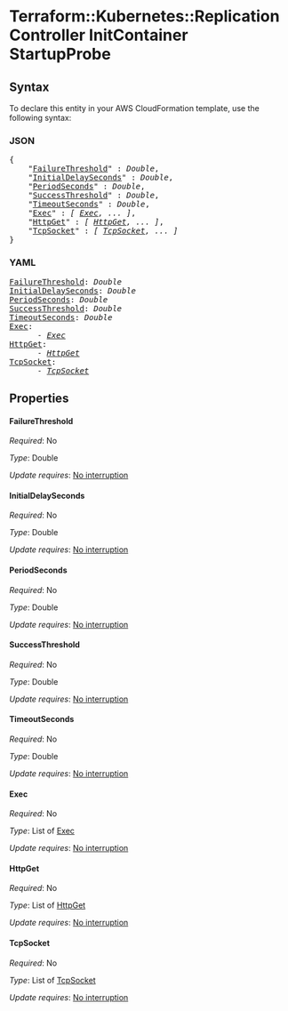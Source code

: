 # Terraform::Kubernetes::ReplicationController InitContainer StartupProbe

## Syntax

To declare this entity in your AWS CloudFormation template, use the following syntax:

### JSON

<pre>
{
    "<a href="#failurethreshold" title="FailureThreshold">FailureThreshold</a>" : <i>Double</i>,
    "<a href="#initialdelayseconds" title="InitialDelaySeconds">InitialDelaySeconds</a>" : <i>Double</i>,
    "<a href="#periodseconds" title="PeriodSeconds">PeriodSeconds</a>" : <i>Double</i>,
    "<a href="#successthreshold" title="SuccessThreshold">SuccessThreshold</a>" : <i>Double</i>,
    "<a href="#timeoutseconds" title="TimeoutSeconds">TimeoutSeconds</a>" : <i>Double</i>,
    "<a href="#exec" title="Exec">Exec</a>" : <i>[ <a href="initcontainer-startupprobe-exec.md">Exec</a>, ... ]</i>,
    "<a href="#httpget" title="HttpGet">HttpGet</a>" : <i>[ <a href="initcontainer-startupprobe-httpget.md">HttpGet</a>, ... ]</i>,
    "<a href="#tcpsocket" title="TcpSocket">TcpSocket</a>" : <i>[ <a href="initcontainer-startupprobe-tcpsocket.md">TcpSocket</a>, ... ]</i>
}
</pre>

### YAML

<pre>
<a href="#failurethreshold" title="FailureThreshold">FailureThreshold</a>: <i>Double</i>
<a href="#initialdelayseconds" title="InitialDelaySeconds">InitialDelaySeconds</a>: <i>Double</i>
<a href="#periodseconds" title="PeriodSeconds">PeriodSeconds</a>: <i>Double</i>
<a href="#successthreshold" title="SuccessThreshold">SuccessThreshold</a>: <i>Double</i>
<a href="#timeoutseconds" title="TimeoutSeconds">TimeoutSeconds</a>: <i>Double</i>
<a href="#exec" title="Exec">Exec</a>: <i>
      - <a href="initcontainer-startupprobe-exec.md">Exec</a></i>
<a href="#httpget" title="HttpGet">HttpGet</a>: <i>
      - <a href="initcontainer-startupprobe-httpget.md">HttpGet</a></i>
<a href="#tcpsocket" title="TcpSocket">TcpSocket</a>: <i>
      - <a href="initcontainer-startupprobe-tcpsocket.md">TcpSocket</a></i>
</pre>

## Properties

#### FailureThreshold

_Required_: No

_Type_: Double

_Update requires_: [No interruption](https://docs.aws.amazon.com/AWSCloudFormation/latest/UserGuide/using-cfn-updating-stacks-update-behaviors.html#update-no-interrupt)

#### InitialDelaySeconds

_Required_: No

_Type_: Double

_Update requires_: [No interruption](https://docs.aws.amazon.com/AWSCloudFormation/latest/UserGuide/using-cfn-updating-stacks-update-behaviors.html#update-no-interrupt)

#### PeriodSeconds

_Required_: No

_Type_: Double

_Update requires_: [No interruption](https://docs.aws.amazon.com/AWSCloudFormation/latest/UserGuide/using-cfn-updating-stacks-update-behaviors.html#update-no-interrupt)

#### SuccessThreshold

_Required_: No

_Type_: Double

_Update requires_: [No interruption](https://docs.aws.amazon.com/AWSCloudFormation/latest/UserGuide/using-cfn-updating-stacks-update-behaviors.html#update-no-interrupt)

#### TimeoutSeconds

_Required_: No

_Type_: Double

_Update requires_: [No interruption](https://docs.aws.amazon.com/AWSCloudFormation/latest/UserGuide/using-cfn-updating-stacks-update-behaviors.html#update-no-interrupt)

#### Exec

_Required_: No

_Type_: List of <a href="initcontainer-startupprobe-exec.md">Exec</a>

_Update requires_: [No interruption](https://docs.aws.amazon.com/AWSCloudFormation/latest/UserGuide/using-cfn-updating-stacks-update-behaviors.html#update-no-interrupt)

#### HttpGet

_Required_: No

_Type_: List of <a href="initcontainer-startupprobe-httpget.md">HttpGet</a>

_Update requires_: [No interruption](https://docs.aws.amazon.com/AWSCloudFormation/latest/UserGuide/using-cfn-updating-stacks-update-behaviors.html#update-no-interrupt)

#### TcpSocket

_Required_: No

_Type_: List of <a href="initcontainer-startupprobe-tcpsocket.md">TcpSocket</a>

_Update requires_: [No interruption](https://docs.aws.amazon.com/AWSCloudFormation/latest/UserGuide/using-cfn-updating-stacks-update-behaviors.html#update-no-interrupt)

